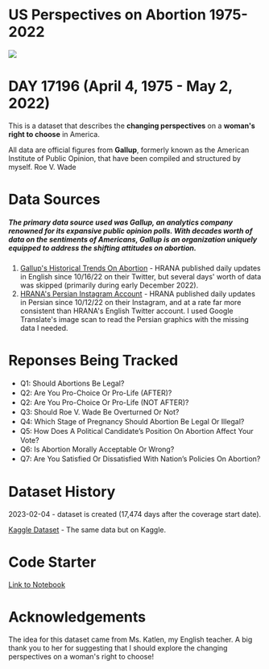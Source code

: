 # US Perspectives on Abortion 1975-2022

![](https://www.googleapis.com/download/storage/v1/b/kaggle-user-content/o/inbox%2F12064410%2F66268a15513f366aeeea35cc69051c2b%2Fabortion%20flag.png?generation=1675499090398375&alt=media)

# DAY 17196 (April 4, 1975 - May 2, 2022)
This is a dataset that describes the **changing perspectives** on a **woman's right to choose** in America.

All data are official figures from **Gallup**, formerly known as the American Institute of Public Opinion, that have been compiled and structured by myself. Roe V. Wade

# Data Sources
##### The primary data source used was Gallup, an analytics company renowned for its expansive public opinion polls. With decades worth of data on the sentiments of Americans, Gallup is an organization uniquely equipped to address the shifting attitudes on abortion. 

1. [Gallup's Historical Trends On Abortion](https://news.gallup.com/poll/1576/abortion.aspx) - HRANA published daily updates in English since 10/16/22 on their Twitter, but several days' worth of data was skipped (primarily during early December 2022). 
2. [HRANA's Persian Instagram Account](https://www.instagram.com/hra.news/?hl=en) - HRANA published daily updates in Persian since 10/12/22 on their Instagram, and at a rate far more consistent than HRANA's English Twitter account. I used Google Translate's image scan to read the Persian graphics with the missing data I needed. 

# Reponses Being Tracked
- Q1꞉ Should Abortions Be Legal?
- Q2꞉ Are You Pro-Choice Or Pro-Life (AFTER)?
- Q2꞉ Are You Pro-Choice Or Pro-Life (NOT AFTER)?
- Q3꞉ Should Roe V. Wade Be Overturned Or Not?
- Q4꞉ Which Stage of Pregnancy Should Abortion Be Legal Or Illegal?
- Q5꞉ How Does A Political Candidateʼs Position On Abortion Affect Your Vote?
- Q6꞉ Is Abortion Morally Acceptable Or Wrong?
- Q7꞉ Are You Satisfied Or Dissatisfied With Nationʼs Policies On Abortion?

# Dataset History
2023-02-04 - dataset is created (17,474 days after the coverage start date).

[Kaggle Dataset](https://www.kaggle.com/datasets/justin2028/perspectives-on-abortion-1975-2022) - The same data but on Kaggle.

# Code Starter
[Link to Notebook]()

# Acknowledgements
The idea for this dataset came from Ms. Katlen, my English teacher. A big thank you to her for suggesting that I should explore the changing perspectives on a woman's right to choose! 
